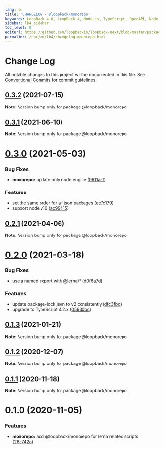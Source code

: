 ```yaml
---
lang: en
title: 'CHANGELOG - @loopback/monorepo'
keywords: LoopBack 4.0, LoopBack 4, Node.js, TypeScript, OpenAPI, Node.js, TypeScript, OpenAPI, CHANGELOG
sidebar: lb4_sidebar
toc_level: 0
editurl: https://github.com/loopbackio/loopback-next/blob/master/packages/monorepo/CHANGELOG.md
permalink: /doc/en/lb4/changelog.monorepo.html
---
```


# Change Log

All notable changes to this project will be documented in this file.
See [Conventional Commits](https://conventionalcommits.org) for commit guidelines.

## [0.3.2](https://github.com/loopbackio/loopback-next/compare/@loopback/monorepo@0.3.1...@loopback/monorepo@0.3.2) (2021-07-15)

**Note:** Version bump only for package @loopback/monorepo





## [0.3.1](https://github.com/loopbackio/loopback-next/compare/@loopback/monorepo@0.3.0...@loopback/monorepo@0.3.1) (2021-06-10)

**Note:** Version bump only for package @loopback/monorepo





# [0.3.0](https://github.com/loopbackio/loopback-next/compare/@loopback/monorepo@0.2.1...@loopback/monorepo@0.3.0) (2021-05-03)


### Bug Fixes

* **monorepo:** update only node engine ([9611aef](https://github.com/loopbackio/loopback-next/commit/9611aefcee438647ab089a5dc0ab924659e450e1))


### Features

* set the same order for all json packages ([ee7c179](https://github.com/loopbackio/loopback-next/commit/ee7c179a0e99d862f8596c897523a8e1bf2e8888))
* support node v16 ([ac99415](https://github.com/loopbackio/loopback-next/commit/ac994154543bde22b4482ba98813351656db1b55))





## [0.2.1](https://github.com/loopbackio/loopback-next/compare/@loopback/monorepo@0.2.0...@loopback/monorepo@0.2.1) (2021-04-06)

**Note:** Version bump only for package @loopback/monorepo





# [0.2.0](https://github.com/loopbackio/loopback-next/compare/@loopback/monorepo@0.1.3...@loopback/monorepo@0.2.0) (2021-03-18)


### Bug Fixes

* use a named export with @lerna/* ([d0f6a7d](https://github.com/loopbackio/loopback-next/commit/d0f6a7dac49a32d27ba3971ccb893da5396b36ee))


### Features

* update package-lock.json to v2 consistently ([dfc3fbd](https://github.com/loopbackio/loopback-next/commit/dfc3fbdae0c9ca9f34c64154a471bef22d5ac6b7))
* upgrade to TypeScript 4.2.x ([05930bc](https://github.com/loopbackio/loopback-next/commit/05930bc0cece3909dd66f75ad91eeaa2d365a480))





## [0.1.3](https://github.com/loopbackio/loopback-next/compare/@loopback/monorepo@0.1.2...@loopback/monorepo@0.1.3) (2021-01-21)

**Note:** Version bump only for package @loopback/monorepo





## [0.1.2](https://github.com/loopbackio/loopback-next/compare/@loopback/monorepo@0.1.1...@loopback/monorepo@0.1.2) (2020-12-07)

**Note:** Version bump only for package @loopback/monorepo





## [0.1.1](https://github.com/loopbackio/loopback-next/compare/@loopback/monorepo@0.1.0...@loopback/monorepo@0.1.1) (2020-11-18)

**Note:** Version bump only for package @loopback/monorepo





# 0.1.0 (2020-11-05)


### Features

* **monorepo:** add @loopback/monorepo for lerna related scripts ([26e742a](https://github.com/loopbackio/loopback-next/commit/26e742aa5899f4c278b014a27357f3106a232d14))

